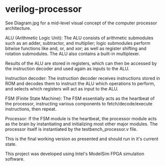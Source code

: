# verilog-processor

See Diagram.jpg for a mid-level visual concept of the computer processor architecture.

ALU (Arithmetic Logic Unit):
The ALU consists of arithmetic submodules such as an adder, subtractor, and multiplier; logic submodules perform bitwise functions like and, or, and xor; as well as register shifting and rotation submodules. The ALU also contains a built-in multiplexer.

Results of the ALU are stored in registers, which can then be accessed by the instruction decoder and used again as inputs to the ALU.

Instruction decoder:
The instruction decoder receives instructions stored in ROM and decodes them to instruct the ALU which operations to perform, and selects which registers will act as input to the ALU.

FSM (Finite State Machine):
The FSM essentially acts as the heartbeat of the processor, instructing various components to fetch/decode/execute instructions, then repeat.

Processor:
If the FSM module is the heartbeat, the processor module acts as the brain by instantiating and initializing most other major modules.
The processor itself is instantiated by the testbench_processor.v file. 

This is the final working version as presented and should run in it's current state.

This project was developed using Intel's ModelSim FPGA simulation software.
